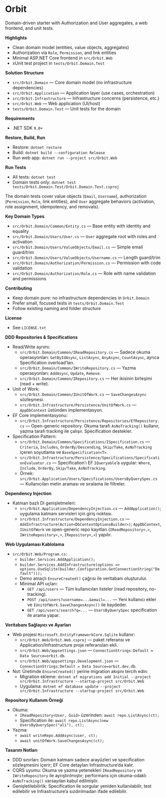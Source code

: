 # Orbit

Domain-driven starter with Authorization and User aggregates, a web frontend, and unit tests.

**Highlights**
- Clean domain model (entities, value objects, aggregates)
- Authorization via `Role`, `Permission`, and link entities
- Minimal ASP.NET Core frontend in `src/Orbit.Web`
- xUnit test project in `tests/Orbit.Domain.Test`

**Solution Structure**
- `src/Orbit.Domain` — Core domain model (no infrastructure dependencies)
- `src/Orbit.Application` — Application layer (use cases, orchestration)
- `src/Orbit.Infrastructure` — Infrastructure concerns (persistence, etc.)
- `src/Orbit.Web` — Web application (UI/host)
- `tests/Orbit.Domain.Test` — Unit tests for the domain

**Requirements**
- .NET SDK `9.0+`

**Restore, Build, Run**
- Restore: `dotnet restore`
- Build: `dotnet build --configuration Release`
- Run web app: `dotnet run --project src/Orbit.Web`

**Run Tests**
- All tests: `dotnet test`
- Domain tests only: `dotnet test tests/Orbit.Domain.Test/Orbit.Domain.Test.csproj`

The domain tests cover value objects (`Email`, `Username`), authorization (`Permission`, `Role`, link entities), and `User` aggregate behaviors (activation, role assignment, idempotency, and removals).

**Key Domain Types**
- `src/Orbit.Domain/Common/Entity.cs` — Base entity with identity and equality
- `src/Orbit.Domain/Users/User.cs` — `User` aggregate root with roles and activation
- `src/Orbit.Domain/Users/ValueObjects/Email.cs` — Simple email guard/trim
- `src/Orbit.Domain/Users/ValueObjects/Username.cs` — Length guard/trim
- `src/Orbit.Domain/Authorization/Permission.cs` — Permission with code validation
- `src/Orbit.Domain/Authorization/Role.cs` — Role with name validation and permissions

**Contributing**
- Keep domain pure: no infrastructure dependencies in `Orbit.Domain`
- Prefer small, focused tests in `tests/Orbit.Domain.Test`
- Follow existing naming and folder structure

**License**
- See `LICENSE.txt`

**DDD Repositories & Specifications**
- Read/Write ayrımı:
  - `src/Orbit.Domain/Common/IReadRepository.cs` — Sadece okuma operasyonları: `GetByIdAsync`, `ListAsync`, `AnyAsync`, `CountAsync`, ayrıca Specification overload’ları.
  - `src/Orbit.Domain/Common/IWriteRepository.cs` — Yazma operasyonları: `AddAsync`, `Update`, `Remove`.
  - `src/Orbit.Domain/Common/IRepository.cs` — Her ikisinin birleşimi (read + write).
- Unit of Work:
  - `src/Orbit.Domain/Common/IUnitOfWork.cs` — `SaveChangesAsync` sözleşmesi.
  - `src/Orbit.Infrastructure/Persistence/UnitOfWork.cs` — `AppDbContext` üstünden implementasyon.
- EF Core implementasyonu:
  - `src/Orbit.Infrastructure/Persistence/Repositories/EfRepository.cs` — Open-generic repository. Okuma tarafı `AsNoTracking()` kullanır, yazma tarafı tracking ile çalışır. Specification destekler.
- Specification Pattern:
  - `src/Orbit.Domain/Common/Specifications/ISpecification.cs` — `Criteria`, `Includes`, `OrderBy/Descending`, `Skip/Take`, `AsNoTracking` içeren soyutlama ve `BaseSpecification<T>`.
  - `src/Orbit.Infrastructure/Persistence/Specifications/SpecificationEvaluator.cs` — Specification’ı EF `IQueryable`’a uygular: `Where`, `Include`, `OrderBy`, `Skip/Take`, `AsNoTracking`.
  - Örnek: `src/Orbit.Application/Users/Specifications/UsersByQuerySpec.cs` — Kullanıcıları metin araması ve sıralama ile filtreler.

**Dependency Injection**
- Katman bazlı DI genişletmeleri:
  - `src/Orbit.Application/DependencyInjection.cs` — `AddApplication()`; uygulama katmanı servisleri için giriş noktası.
  - `src/Orbit.Infrastructure/DependencyInjection.cs` — `AddInfrastructure(Action<DbContextOptionsBuilder>)`; `AppDbContext`, `IUnitOfWork` ve open-generic repo kayıtları (`IReadRepository<,>`, `IWriteRepository<,>`, `IRepository<,>`) yapılır.

**Web Uygulaması Kablolama**
- `src/Orbit.Web/Program.cs`:
  - `builder.Services.AddApplication();`
  - `builder.Services.AddInfrastructure(options => options.UseSqlite(builder.Configuration.GetConnectionString("Default")));`
  - Demo amaçlı `EnsureCreated()` çağrısı ile veritabanı oluşturulur.
  - Minimal API uçları:
    - `GET /api/users` — Tüm kullanıcıları listeler (read repository, no-tracking).
    - `POST /api/users?username=...&email=...` — Yeni kullanıcı ekler ve `IUnitOfWork.SaveChangesAsync()` ile kaydeder.
    - `GET /api/users/search?q=...` — `UsersByQuerySpec` specification ile arama yapar.

**Veritabanı Sağlayıcı ve Ayarları**
- Web projesi `Microsoft.EntityFrameworkCore.Sqlite` kullanır:
  - `src/Orbit.Web/Orbit.Web.csproj` — paket referansı ve Application/Infrastructure proje referansları ekli.
  - `src/Orbit.Web/appsettings.json` — `ConnectionStrings:Default = Data Source=orbit.db`.
  - `src/Orbit.Web/appsettings.Development.json` — `ConnectionStrings:Default = Data Source=orbit.dev.db`.
- Not: Üretimde `EnsureCreated()` yerine migration akışını tercih edin:
  - Migration ekleme: `dotnet ef migrations add Initial --project src/Orbit.Infrastructure --startup-project src/Orbit.Web`
  - Uygulama: `dotnet ef database update --project src/Orbit.Infrastructure --startup-project src/Orbit.Web`

**Repository Kullanım Örneği**
- Okuma:
  - `IReadRepository<User, Guid>` üzerinden: `await repo.ListAsync(ct);`
  - Specification ile: `await repo.ListAsync(new UsersByQuerySpec("ali"), ct);`
- Yazma:
  - `await writeRepo.AddAsync(user, ct);`
  - `await unitOfWork.SaveChangesAsync(ct);`

**Tasarım Notları**
- DDD sınırları: Domain katmanı sadece arayüzleri ve specification sözleşmesini içerir; EF Core detayları Infrastructure’da kalır.
- CQRS uyumu: Okuma ve yazma yetenekleri `IReadRepository` ve `IWriteRepository` ile ayrıştırılmıştır; performans için okuma-odaklı `AsNoTracking()` varsayılan kabul edilmiştir.
- Genişletilebilirlik: Specification ile sorgular yeniden kullanılabilir, test edilebilir ve Infrastructure’a sızdırılmadan ifade edilebilir.
